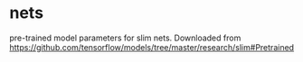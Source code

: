 # nets

pre-trained model parameters for slim nets.
Downloaded from https://github.com/tensorflow/models/tree/master/research/slim#Pretrained
